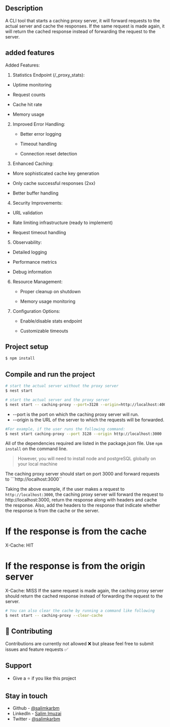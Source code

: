 

## Description
A CLI tool that starts a caching proxy server, it will forward requests to the actual server and cache the responses. If the same request is made again, it will return the cached response instead of forwarding the request to the server.

## added features
Added Features:
1. Statistics Endpoint (/_proxy_stats):

  - Uptime monitoring

  - Request counts

  - Cache hit rate

  - Memory usage

2. Improved Error Handling:

   - Better error logging

   - Timeout handling

   - Connection reset detection

3. Enhanced Caching:

  - More sophisticated cache key generation

  - Only cache successful responses (2xx)

  - Better buffer handling

4. Security Improvements:

  - URL validation

  - Rate limiting infrastructure (ready to implement)

  - Request timeout handling

5. Observability:

  - Detailed logging
 
  - Performance metrics

  - Debug information

6. Resource Management:

    - Proper cleanup on shutdown

    - Memory usage monitoring

7. Configuration Options:

    - Enable/disable stats endpoint

    - Customizable timeouts


## Project setup

```bash
$ npm install
```

## Compile and run the project

```bash
# start the actual server without the proxy server 
$ nest start
```

```bash
# start the actual server and the proxy server
$ nest start -- caching-proxy --port=3128 --origin=http://localhost:4000
```

- --port is the port on which the caching proxy server will run.
- --origin is the URL of the server to which the requests will be forwarded.

```bash
#For example, if the user runs the following command:
$ nest start caching-proxy --port 3128 --origin http://localhost:3000
```

All of the dependencies required are listed in the package.json file. Use `npm install` on the command line.

> However, you will need to install node and postgreSQL globally on your local machine

The caching proxy server should start on port 3000 and forward requests to ```http://localhost:3000``

Taking the above example, if the user makes a request to ```http://localhost:3000```, the caching proxy server will forward the request to http://localhost:3000, return the response along with headers and cache the response. Also, add the headers to the response that indicate whether the response is from the cache or the server.

# If the response is from the cache
X-Cache: HIT

# If the response is from the origin server
X-Cache: MISS
If the same request is made again, the caching proxy server should return the cached response instead of forwarding the request to the server.


```bash
# You can also clear the cache by running a command like following
$ nest start -- caching-proxy --clear-cache
```

## :handshake: Contributing
Contributions are currently not allowed ❌ but please feel free to submit issues and feature requests ✅

## Support

   - Give a :star: if you like this project

## Stay in touch

- Github - [@salimkarbm](https://github.com/salimkarbm)
- LinkedIn - [Salim Imuzai](https://www.linkedin.com/in/salim-karbm/)
- Twitter - [@salimkarbm](https://twitter.com/salimkarbm)


